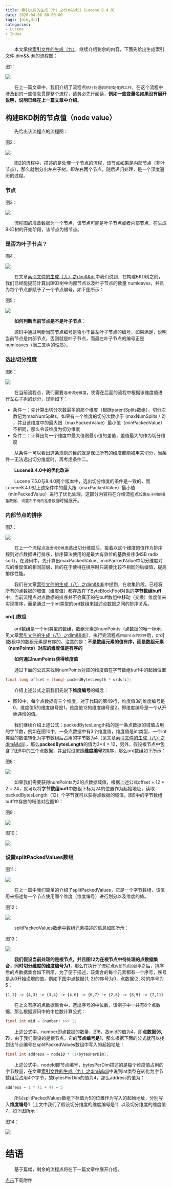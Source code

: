 ```yaml
---
title: 索引文件的生成（十）之dim&&dii（Lucene 8.4.0）
date: 2020-04-08 00:00:00
tags: [dim,dii]
categories:
- Lucene
- Index
---
```


&emsp;&emsp;本文承接[索引文件的生成（九）](https://www.amazingkoala.com.cn/Lucene/Index/2020/0406/索引文件的生成（九）之dim&&dii)，继续介绍剩余的内容，下面先给出生成索引文件.dim&&.dii的流程图：

图1：

<img src="http://www.amazingkoala.com.cn/uploads/lucene/index/索引文件的生成/索引文件的生成（十）/1.png">

&emsp;&emsp;在上一篇文章中，我们介绍了流程点`执行处理前的初始化的工作`，在这个流程中涉及到的一些信息贯穿整个流程，请务必先行阅读，**例如一些变量名如果没有展开说明，说明已经在上一篇文章中介绍**。

## 构建BKD树的节点值（node value）

&emsp;&emsp;先给出该流程点的流程图：

图2：

<img src="http://www.amazingkoala.com.cn/uploads/lucene/index/索引文件的生成/索引文件的生成（十）/2.png">

&emsp;&emsp;图2的流程中，描述的是处理一个节点的流程，该节点如果是内部节点（非叶节点），那么就划分出左右子树，即左右两个节点，随后递归处理，是一个深度遍历的过程。

### 节点

图3：

<img src="http://www.amazingkoala.com.cn/uploads/lucene/index/索引文件的生成/索引文件的生成（十）/3.png">

&emsp;&emsp;流程图的准备数据为一个节点，该节点可能是叶子节点或者内部节点，在生成BKD树的开始阶段，该节点为根节点。

### 是否为叶子节点？

图4：

<img src="http://www.amazingkoala.com.cn/uploads/lucene/index/索引文件的生成/索引文件的生成（十）/4.png">

&emsp;&emsp;在文章[索引文件的生成（九）之dim&&dii](https://www.amazingkoala.com.cn/Lucene/Index/2020/0406/索引文件的生成（九）之dim&&dii)中我们说到，在构建BKD树之前，我们已经能提前计算出BKD树中内部节点以及叶子节点的数量 numleaves，并且为每个节点都赋予了一个节点编号，如下图所示：

图5：

<img src="http://www.amazingkoala.com.cn/uploads/lucene/index/索引文件的生成/索引文件的生成（十）/5.png">

&emsp;&emsp;**如何判断当前节点是不是叶子节点**：

&emsp;&emsp;源码中通过判断当前节点编号是否小于最左叶子节点的编号，如果满足，说明当前节点是内部节点，否则就是叶子节点，而最左叶子节点的编号正是numleaves（满二叉树的性质）。

### 选出切分维度

图6：

<img src="http://www.amazingkoala.com.cn/uploads/lucene/index/索引文件的生成/索引文件的生成（十）/6.png">

&emsp;&emsp;在当前流程点，我们需要`选出切分维度`，使得在后面的流程中根据该维度值进行左右子树的划分，规则如下：

- 条件一：先计算出切分次数最多的那个维度（根据parentSplits数组），切分次数记为maxNumSplits，如果有一个维度的切分次数小于 (maxNumSplits / 2) ，并且该维度中的最大跟（maxPackedValue）最小值（minPackedValue）不相同，那么令该维度为切分维度
- 条件二：计算出每一个维度中最大值跟最小值的差值，差值最大的作为切分维度

&emsp;&emsp;从条件一可以看出这条规则的目的就是保证所有的维度都能被用来切分，当条件一无法选出切分维度时，再考虑条件二。

&emsp;&emsp;**Lucene8.4.0中的优化改进**

&emsp;&emsp;Lucene 7.5.0与8.4.0两个版本中，选出切分维度的条件是一致的，而Lucene8.4.0对上述条件中的最大跟（maxPackedValue）最小值（minPackedValue）进行了优化处理，这部分内容将在介绍流程点`设置左子树的准备数据`、`设置右子树的准备数据`时候展开。

### 内部节点的排序

图7：

<img src="http://www.amazingkoala.com.cn/uploads/lucene/index/索引文件的生成/索引文件的生成（十）/7.png">

&emsp;&emsp;在上一个流程点`选出切分维度`选出切分维度后，接着以这个维度的值作为排序规则对点数据进行排序，排序算法使用的是最大有效位的基数排序(MSB radix sort)，在源码中，先计算出maxPackedValue、minPackedValue中切分维度对应的维度值的相同前缀，目的在于使得在排序时只需要比较不相同的后缀值，提高排序性能。

&emsp;&emsp;我们在文章[索引文件的生成（八）之dim&&dii](https://www.amazingkoala.com.cn/Lucene/Index/2020/0329/索引文件的生成（八）之dim&&dii)中提到，在收集阶段，已经将所有的点数据的域值（维度值）都存放在了ByteBlockPool对象的**字节数组buff**中，当前流程点对点数据的排序并不会真正的在buff数组中移动（交换）维度值来实现排序，而是通过一个int类型的ord数组来描述点数据之间的排序关系。

#### ord[ ]数组

&emsp;&emsp;ord数组是一个int类型的数组，数组元素是numPoints（点数据的唯一标示，见文章[索引文件的生成（八）之dim&&dii](https://www.amazingkoala.com.cn/Lucene/Index/2020/0329/索引文件的生成（八）之dim&&dii)），执行完流程点`内部节点的排序`后，ord[ ]数组中的数组元素是有序的。注意的是：**不是数组元素的值有序，而是数组元素（numPoints）对应的维度值是有序的**

&emsp;&emsp;**如何通过numPoints获得维度值**

&emsp;&emsp;通过下面的公式来找到numPoints对应的维度值在字节数组buff中的起始位置

```java
final long offset = (long) packedBytesLength * ords[i];
```

&emsp;&emsp;介绍上述公式之前我们先说下**维度编号**的概念：

- 图10中，每个点数据有三个维度，对于代码的第49行，维度值3的维度编号是0，维度值5的维度编号是1，维度值12的维度编号是2，即维度编号是一个从开始递增的值。

&emsp;&emsp;我们继续介绍上述公式：packedBytesLength指的是一条点数据的域值占用的字节数，例如在图10中，一条点数据中有3个维度值，维度值是int类型，一个int类型的数值转化为字节数组后占用的字节数为4（见文章[索引文件的生成（八）之dim&&dii](https://www.amazingkoala.com.cn/Lucene/Index/2020/0329/索引文件的生成（八）之dim&&dii)），那么**packedBytesLength**的值为3\*4 = 12，另外，假设根节点中包含了图8中的三个点数据，并且假设按照**维度编号2**排序，那么ord数组如下所示：

图8：

<img src="http://www.amazingkoala.com.cn/uploads/lucene/index/索引文件的生成/索引文件的生成（十）/8.png">

&emsp;&emsp;如果我们需要获得numPoints为2的点数据域值，根据上述公式offset = 12 * 2 = 24，就可以将**字节数组buff**中数组下标为24的位置作为起始地址，读取packedBytesLength（12）个字节就可以获得点数据的域值，图9中的字节数组buff中存放的域值对应图10：

图9：

<img src="http://www.amazingkoala.com.cn/uploads/lucene/index/索引文件的生成/索引文件的生成（十）/9.png">

图10：

<img src="http://www.amazingkoala.com.cn/uploads/lucene/index/索引文件的生成/索引文件的生成（十）/10.png">

### 设置splitPackedValues数组

图11：

<img src="http://www.amazingkoala.com.cn/uploads/lucene/index/索引文件的生成/索引文件的生成（十）/11.png">

&emsp;&emsp;在上一篇中我们简单的介绍了splitPackedValues，它是一个字节数组，该值用来描述每一个节点使用哪个维度（维度编号）进行划分以及维度的值。

图12：

<img src="http://www.amazingkoala.com.cn/uploads/lucene/index/索引文件的生成/索引文件的生成（十）/12.png">

&emsp;&emsp;splitPackedValues数组中数组元素描述的信息如图所示：

图13：

<img src="http://www.amazingkoala.com.cn/uploads/lucene/index/索引文件的生成/索引文件的生成（十）/13.png">

&emsp;&emsp;**我们假设当前处理的是根节点，并且图12为在根节点中待处理的点数据集合，同时切分维度的维度编号为1**，那么在执行了流程点`内部节点的排序`之后，排序后的点数据集合如下所示，为了便于描述，该集合的每个元素都有一个序号，序号是从0开始递增的值，例如下图中点数据{1, 2}的序号为0，点数据{2, 8}的序号为5：

```text
{1,2} -> {4,3} -> {3,4} -> {4,6} -> {6,7} -> {2,8} -> {8,9} -> {7,11}
```

&emsp;&emsp;在上文有序的点数据集合中，选出序号的中位数，该例子中一共有8个点数据，那么根据源码中的中位数计算公式：

```java
final int mid = (number) >>> 1;
```

&emsp;&emsp;上述公式中，number即点数据的数量，即8，故mid的值为4，即**点数据{6, 7}**，由于我们假设的是根节点，它的**节点编号是1**，那么根据下面的公式就可以找到该节点编号在splitPackedValues数组中写入的起始地址：

```java
final int address = nodeID * (1+bytesPerDim);
```

&emsp;&emsp;上述公式中，nodeId即节点编号，bytesPerDim描述的是每个维度值占用的字节数量，在文章[索引文件的生成（九）之dim&&dii](https://www.amazingkoala.com.cn/Lucene/Index/2020/0406/索引文件的生成（九）之dim&&dii)中说到int类型在转化为字节数组后占用4个字节，故bytesPerDim的值为4，那么address的值为：

```java
address = 1 * (1 + 4) = 5
```
&emsp;&emsp;所以splitPackedValues数组下标值为5的位置作为写入的起始地址，分别写入**维度编号1**（上文中我们了假设切分维度的维度编号是1）以及切分维度的维度值7，如下图所示：

图14：

<img src="http://www.amazingkoala.com.cn/uploads/lucene/index/索引文件的生成/索引文件的生成（十）/14.png">

# 结语

&emsp;&emsp;基于篇幅，剩余的流程点将在下一篇文章中展开介绍。

[点击](http://www.amazingkoala.com.cn/attachment/Lucene/Index/索引文件的生成/索引文件的生成（十）/索引文件的生成（十）.zip)下载附件
